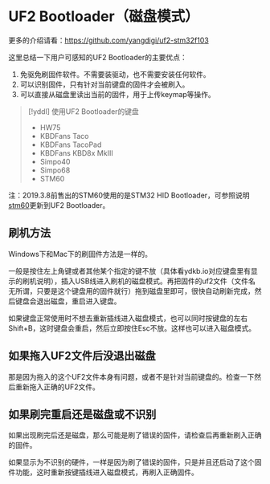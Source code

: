 # UF2 Bootloader（磁盘模式）

更多的介绍请看：https://github.com/yangdigi/uf2-stm32f103

这里总结一下用户可感知的UF2 Bootloader的主要优点：

  1. 免驱免刷固件软件。不需要装驱动，也不需要安装任何软件。
  2. 可以识别固件，只有针对当前键盘的固件才会被刷入。
  3. 可以直接从磁盘里读出当前的固件，用于上传keymap等操作。

> [!yddl] 使用UF2 Bootloader的键盘
> - HW75 
> - KBDFans Taco
> - KBDFans TacoPad
> - KBDFans KBD8x MkIII 
> - Simpo40
> - Simpo68
> - STM60

注：2019.3.8前售出的STM60使用的是STM32 HID Bootloader，可参照说明[stm60](keyboards/stm60.md)更新到UF2 Bootloader。

## 刷机方法

Windows下和Mac下的刷固件方法是一样的。

一般是按住左上角键或者其他某个指定的键不放（具体看ydkb.io对应键盘里有显示的刷机说明），插入USB线进入刷机的磁盘模式。再把固件的uf2文件（文件名无所谓，只要是这个键盘用的固件就行）拖到磁盘里即可，很快自动刷新完成，然后键盘会退出磁盘，重启进入键盘。

如果键盘正常使用时不想去重新插线进入磁盘模式，也可以同时按键盘的左右Shift+B，这时键盘会重启，然后立即按住Esc不放。这样也可以进入磁盘模式。


## 如果拖入UF2文件后没退出磁盘

那是因为拖入的这个UF2文件本身有问题，或者不是针对当前键盘的。检查一下然后重新拖入正确的UF2文件。


## 如果刷完重启还是磁盘或不识别

如果出现刷完后还是磁盘，那么可能是刷了错误的固件，请检查后再重新刷入正确的固件。

如果显示为不识别的硬件，一样是因为刷了错误的固件，只是并且还启动了这个固件功能，这时重新按键插线进入磁盘模式，再刷入正确固件。